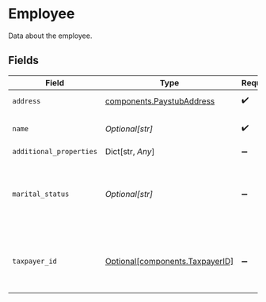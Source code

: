 # Employee

Data about the employee.


## Fields

| Field                                                                    | Type                                                                     | Required                                                                 | Description                                                              |
| ------------------------------------------------------------------------ | ------------------------------------------------------------------------ | ------------------------------------------------------------------------ | ------------------------------------------------------------------------ |
| `address`                                                                | [components.PaystubAddress](../../models/components/paystubaddress.md)   | :heavy_check_mark:                                                       | Address on the paystub                                                   |
| `name`                                                                   | *Optional[str]*                                                          | :heavy_check_mark:                                                       | The name of the employee.                                                |
| `additional_properties`                                                  | Dict[str, *Any*]                                                         | :heavy_minus_sign:                                                       | N/A                                                                      |
| `marital_status`                                                         | *Optional[str]*                                                          | :heavy_minus_sign:                                                       | Marital status of the employee - either `single` or `married`.           |
| `taxpayer_id`                                                            | [Optional[components.TaxpayerID]](../../models/components/taxpayerid.md) | :heavy_minus_sign:                                                       | Taxpayer ID of the individual receiving the paystub.                     |